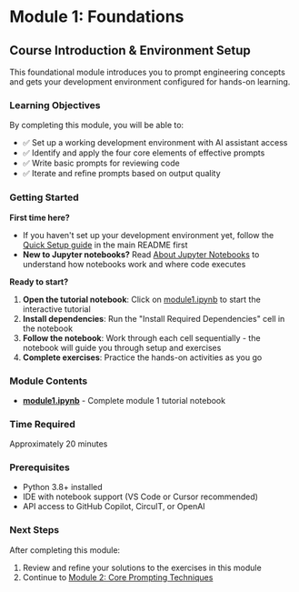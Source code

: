 # Module 1: Foundations

## Course Introduction & Environment Setup

This foundational module introduces you to prompt engineering concepts and gets your development environment configured for hands-on learning.

### Learning Objectives
By completing this module, you will be able to:
- ✅ Set up a working development environment with AI assistant access
- ✅ Identify and apply the four core elements of effective prompts
- ✅ Write basic prompts for reviewing code
- ✅ Iterate and refine prompts based on output quality

### Getting Started

**First time here?** 
- If you haven't set up your development environment yet, follow the [Quick Setup guide](../../README.md#-quick-setup) in the main README first
- **New to Jupyter notebooks?** Read [About Jupyter Notebooks](../../README.md#-about-jupyter-notebooks) to understand how notebooks work and where code executes

**Ready to start?**
1. **Open the tutorial notebook**: Click on [module1.ipynb](./module1.ipynb) to start the interactive tutorial
2. **Install dependencies**: Run the "Install Required Dependencies" cell in the notebook
3. **Follow the notebook**: Work through each cell sequentially - the notebook will guide you through setup and exercises
4. **Complete exercises**: Practice the hands-on activities as you go

### Module Contents
- **[module1.ipynb](./module1.ipynb)** - Complete module 1 tutorial notebook

### Time Required
Approximately 20 minutes

### Prerequisites
- Python 3.8+ installed
- IDE with notebook support (VS Code or Cursor recommended)
- API access to GitHub Copilot, CircuIT, or OpenAI

### Next Steps
After completing this module:
1. Review and refine your solutions to the exercises in this module
2. Continue to [Module 2: Core Prompting Techniques](../module-02-fundamentals/)
